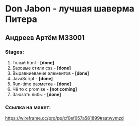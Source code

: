 # Don Jabon - лучшая шаверма Питера
## Андреев Артём M33001

### Stages:
1) Голый html - **[done]**
2) Базовые стили css - **[done]**
3) Выравниевание элементов - **[done]**
4) JavaScript - **[done]**
5) Run-time разметка - **[done]**
6) Чё то с promise - **[not coming]**
7) Заюзать либы - **[done]**

### Ссылка на макет:
https://wireframe.cc/pro/pp/cf0ef057a581899#satwvmzd
